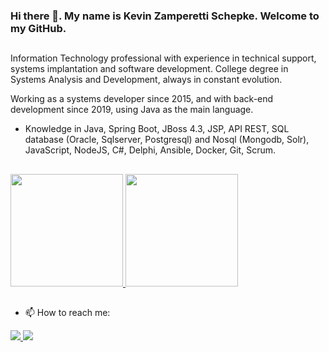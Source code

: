 ### Hi there 👋. My name is Kevin Zamperetti Schepke. Welcome to my GitHub.

##
Information Technology professional with experience in technical support, systems implantation and software development. College degree in Systems Analysis and Development, always in constant evolution. 

Working as a systems developer since 2015, and with back-end development since 2019, using Java as the main language.

- Knowledge in Java, Spring Boot, JBoss 4.3, JSP, API REST, SQL database (Oracle, Sqlserver, Postgresql) and Nosql (Mongodb, Solr), JavaScript, NodeJS, C#, Delphi, Ansible, Docker, Git, Scrum.

##

<div>
  <a href="https://github.com/kevinzamperetti">
    <img height="180em" src="https://github-readme-stats.vercel.app/api?username=kevinzamperetti&show_icons=true&theme=dark&include_all_commits=true&count_private=true"/>
    <img height="180em" src="https://github-readme-stats.vercel.app/api/top-langs/?username=kevinzamperetti&layout=compact&langs_count=8&theme=dark"/>
  </a>
</div>

##  

- 📫 How to reach me:

<div>
  <a href="https://www.linkedin.com/in/kevin-zamperetti-schepke/?locale=en_US" target="_blank">
    <img src="https://img.shields.io/badge/LinkedIn-0077B5?style=for-the-badge&logo=linkedin&logoColor=white">
  </a>
  <a href="mailto:kevin.zamperetti92@gmail.com" target="_blank">
    <img src="https://img.shields.io/badge/Gmail-D14836?style=for-the-badge&logo=gmail&logoColor=white">
  </a>
</div> 

